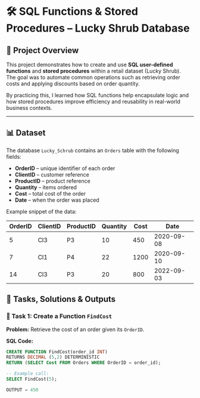 # 🛠 SQL Functions & Stored Procedures – Lucky Shrub Database

## 🚀 Project Overview
This project demonstrates how to create and use **SQL user-defined functions** and **stored procedures** within a retail dataset (Lucky Shrub).  
The goal was to automate common operations such as retrieving order costs and applying discounts based on order quantity.

By practicing this, I learned how SQL functions help encapsulate logic and how stored procedures improve efficiency and reusability in real-world business contexts.

---

## 📊 Dataset
The database `Lucky_Schrub` contains an `Orders` table with the following fields:  
- **OrderID** – unique identifier of each order  
- **ClientID** – customer reference  
- **ProductID** – product reference  
- **Quantity** – items ordered  
- **Cost** – total cost of the order  
- **Date** – when the order was placed  

Example snippet of the data:  

| OrderID | ClientID | ProductID | Quantity | Cost  | Date       |
|---------|----------|-----------|----------|-------|------------|
| 5       | Cl3      | P3        | 10       | 450   | 2020-09-08 |
| 7       | Cl1      | P4        | 22       | 1200  | 2020-09-10 |
| 14      | Cl3      | P3        | 20       | 800   | 2022-09-03 |

## 📝 Tasks, Solutions & Outputs

### 🔹 Task 1: Create a Function `FindCost`

**Problem:** Retrieve the cost of an order given its `OrderID`.  

**SQL Code:**  
```sql
CREATE FUNCTION FindCost(order_id INT) 
RETURNS DECIMAL (5,2) DETERMINISTIC 
RETURN (SELECT Cost FROM Orders WHERE OrderID = order_id);

-- Example call:
SELECT FindCost(5);

OUTPUT = 450

